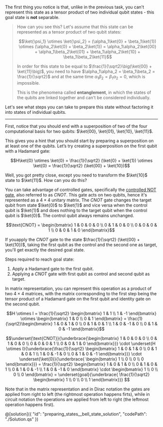 The first thing you notice is that, unlike in the previous task, you can't represent this state as a tensor product of two individual qubit states - this goal state is **not** separable. 

> How can you see this? Let's assume that this state can be represented as a tensor product of two qubit states: 
>
> $$\ket{\psi_1} \otimes \ket{\psi_2} = (\alpha_1\ket{0} + \beta_1\ket{1}) \otimes (\alpha_2\ket{0} + \beta_2\ket{1}) = \alpha_1\alpha_2\ket{00} + \alpha_1\beta_2\ket{01} + \beta_1\alpha_2\ket{10} + \beta_1\beta_2\ket{11}$$ 
>
>In order for this state to be equal to $\frac{1}{\sqrt2}\big(\ket{00} + \ket{11}\big)$, you need to have $\alpha_1\alpha_2 = \beta_1\beta_2 = \frac{1}{\sqrt2}$ and at the same time $\alpha_1\beta_2 = \beta_1\alpha_2 = 0$, which is impossible.
>
>This is the phenomena called **entanglement**, in which the states of the qubits are linked together and can't be considered individually.  

Let's see what steps you can take to prepare this state without factoring it into states of individual qubits.

---

First, notice that you should end with a superposition of two of the four computational basis for two qubits: $\ket{00}, \ket{01}, \ket{10}, \ket{11}$.

This gives you a hint that you should start by preparing a superposition on at least one of the qubits. Let’s try creating a superposition on the first qubit with a Hadamard gate: 

$$H\ket{0} \otimes \ket{0} = \frac{1}{\sqrt2} (\ket{0} + \ket{1}) \otimes \ket{0} = \frac{1}{\sqrt2} (\ket{00} + \ket{10})$$

Well, you got pretty close, except you need to transform the $\ket{10}$ state to $\ket{11}$.
How can you do this? 

You can take advantage of controlled gates, specifically the [controlled NOT gate](https://en.wikipedia.org/wiki/Controlled_NOT_gate), also referred to as $CNOT$. This gate acts on two qubits, hence it's represented as a $4 \times 4$ unitary matrix. The $CNOT$ gate changes the target qubit from state $\ket{0}$ to $\ket{1}$ and vice versa when the control qubit is $\ket{1}$ and does nothing to the target qubit when the control qubit is $\ket{0}$. The control qubit always remains unchanged. 

$$\text{CNOT} = \begin{bmatrix} 1 & 0 & 0 & 0 \\ 0 & 1 & 0 & 0 \\ 0 & 0 & 0 & 1 \\ 0 & 0 & 1 & 0 \end{bmatrix}$$

If youapply the $CNOT$ gate to the state $\frac{1}{\sqrt2} (\ket{00} + \ket{10})$, taking the first qubit as the control and the second one as target, you'll get exactly the desired goal state. 
 
Steps required to reach goal state:
1. Apply a Hadamard gate to the first qubit.
2. Applying a $CNOT$ gate with first qubit as control and second qubit as target.

In matrix representation, you can represent this operation as a product of two $4 \times 4$ matrices, with the matrix corresponding to the first step being the tensor product of a Hadamard gate on the first qubit and identity gate on the second qubit.

$$H \otimes I = \frac{1}{\sqrt2} \begin{bmatrix} 1 & 1  \\ 1 & -1 \end{bmatrix} \otimes \begin{bmatrix} 1 & 0  \\ 0 & 1 \end{bmatrix} = 
\frac{1}{\sqrt2}\begin{bmatrix} 1 & 0 & 1 & 0 \\ 0 & 1 & 0 & 1 \\ 1 & 0 & -1 & 0 \\ 0 & 1 & 0 & -1 \end{bmatrix}$$

$$\underset{\text{CNOT}}{\underbrace{\begin{bmatrix} 1 & 0 & 0 & 0 \\ 0 & 1 & 0 & 0 \\ 0 & 0 & 0 & 1 \\ 0 & 0 & 1 & 0 \end{bmatrix}}} 
\cdot 
\underset{H \otimes I}{\underbrace{\frac{1}{\sqrt2} \begin{bmatrix} 1 & 0 & 1 & 0 \\ 0 & 1 & 0 & 1 \\ 1 & 0 & -1 & 0 \\ 0 & 1 & 0 & -1 \end{bmatrix}}}
\cdot
\underset{\ket{0}}{\underbrace{ \begin{bmatrix} 1 \\ 0 \\ 0 \\ 0 \end{bmatrix}}}
= \frac{1}{\sqrt2} \begin{bmatrix} 1 & 0 & 1 & 0 \\ 0 & 1 & 0 & 1 \\ 0 & 1 & 0 & -1 \\ 1 & 0 & -1 & 0 \end{bmatrix}
\cdot
\begin{bmatrix} 1 \\ 0 \\ 0 \\ 0 \end{bmatrix}
= \underset{goal}{\underbrace{ \frac{1}{\sqrt2} \begin{bmatrix} 1 \\ 0 \\ 0 \\ 1 \end{bmatrix}}}
$$

Note that in the matrix representation and in Dirac notation the gates are applied from right to left (the rightmost operation happens firts), while in circuit notation the operations are applied from left to right (the leftmost operation happens first).

@[solution]({
    "id": "preparing_states__bell_state_solution",
    "codePath": "./Solution.qs"
})
